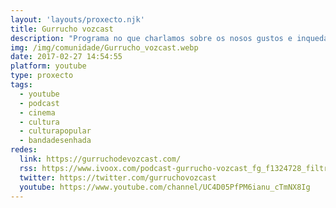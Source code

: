 ```yaml
---
layout: 'layouts/proxecto.njk'
title: Gurrucho vozcast
description: "Programa no que charlamos sobre os nosos gustos e inquedanzas: literatura, cinema, banda deseñada, series ou o que se nos pase pola cachola, e en galego."
img: /img/comunidade/Gurrucho_vozcast.webp
date: 2017-02-27 14:54:55
platform: youtube
type: proxecto
tags:
  - youtube
  - podcast
  - cinema
  - cultura
  - culturapopular
  - bandadesenhada
redes:
  link: https://gurruchodevozcast.com/
  rss: https://www.ivoox.com/podcast-gurrucho-vozcast_fg_f1324728_filtro_1.xml
  twitter: https://twitter.com/gurruchovozcast
  youtube: https://www.youtube.com/channel/UC4D05PfPM6ianu_cTmNX8Ig
---
```


